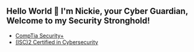 ## Hello World 👋 I'm Nickie, your Cyber Guardian, Welcome to my Security Stronghold!

- [CompTia Security+](https://www.credly.com/earner/earned/badge/9c161bf6-0202-407a-acd7-7548b3ece7ed)
- [(ISC)2 Certified in Cybersecurity](https://www.credly.com/earner/earned/badge/59b41494-6df7-495e-8731-5e7be77919d6)

<!--
**NickieNetDefense/NickieNetDefense** is a ✨ _special_ ✨ repository because its `README.md` (this file) appears on your GitHub profile.

Here are some ideas to get you started:

- 🔭 I’m currently working on ...
- 🌱 I’m currently learning ...
- 👯 I’m looking to collaborate on ...
- 🤔 I’m looking for help with ...
- 💬 Ask me about ...
- 📫 How to reach me: ...
- 😄 Pronouns: ...
- ⚡ Fun fact: ...
-->
